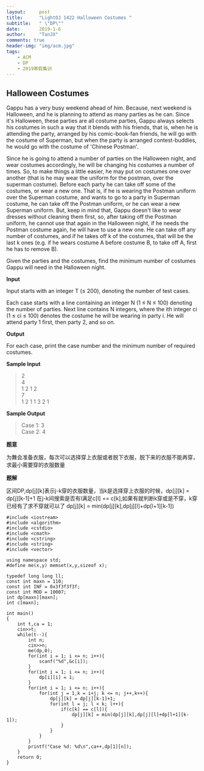 ```yaml
---
layout:     post
title:      "LightOJ 1422 Halloween Costumes "
subtitle:   " \"DP\""
date:       2019-1-6
author:     "TanJX"
comments: true
header-img: "img/acm.jpg"
tags:
    - ACM
    - DP
    - 2019寒假集训
---
```


## Halloween Costumes 

Gappu has a very busy weekend ahead of him. Because, next weekend is Halloween, and he is planning to attend as many parties as he can. Since it's Halloween, these parties are all costume parties, Gappu always selects his costumes in such a way that it blends with his friends, that is, when he is attending the party, arranged by his comic-book-fan friends, he will go with the costume of Superman, but when the party is arranged contest-buddies, he would go with the costume of 'Chinese Postman'.

Since he is going to attend a number of parties on the Halloween night, and wear costumes accordingly, he will be changing his costumes a number of times. So, to make things a little easier, he may put on costumes one over another (that is he may wear the uniform for the postman, over the superman costume). Before each party he can take off some of the costumes, or wear a new one. That is, if he is wearing the Postman uniform over the Superman costume, and wants to go to a party in Superman costume, he can take off the Postman uniform, or he can wear a new Superman uniform. But, keep in mind that, Gappu doesn't like to wear dresses without cleaning them first, so, after taking off the Postman uniform, he cannot use that again in the Halloween night, if he needs the Postman costume again, he will have to use a new one. He can take off any number of costumes, and if he takes off k of the costumes, that will be the last k ones (e.g. if he wears costume A before costume B, to take off A, first he has to remove B).

Given the parties and the costumes, find the minimum number of costumes Gappu will need in the Halloween night.

**Input**

Input starts with an integer T (≤ 200), denoting the number of test cases.

Each case starts with a line containing an integer N (1 ≤ N ≤ 100) denoting the number of parties. Next line contains N integers, where the ith integer ci (1 ≤ ci ≤ 100) denotes the costume he will be wearing in party i. He will attend party 1 first, then party 2, and so on.

**Output**

For each case, print the case number and the minimum number of required costumes.

**Sample Input**

>2<br>
4<br>
1 2 1 2<br>
7<br>
1 2 1 1 3 2 1

**Sample Output**

>Case 1: 3<br>
Case 2: 4<br>

**题意**

为舞会准备衣服，每次可以选择穿上衣服或者脱下衣服，脱下来的衣服不能再穿，求最小需要穿的衣服数量

**题解**

区间DP,dp[j][k]表示j-k穿的衣服数量，当k是选择穿上衣服的时候，dp[j][k] = dp[j][k-1]+1
在j-k间搜索是否有l满足c[l] == c[k],如果有就判断k穿或是不穿，k穿已经有了求不穿就可以了
dp[j][k] = min(dp[j][k],dp[j][l]+dp[l+1][k-1])

```
#include <iostream>
#include <algorithm>
#include <cstdio>
#include <cmath>
#include <cstring>
#include <string>
#include <vector>

using namespace std;
#define me(x,y) memset(x,y,sizeof x);

typedef long long ll;
const int maxn = 110;
const int INF = 0x3f3f3f3f;
const int MOD = 10007;
int dp[maxn][maxn];
int c[maxn];

int main()
{
    int t,ca = 1;
    cin>>t;
    while(t--){
        int n;
        cin>>n;
        me(dp,0);
        for(int i = 1; i <= n; i++){
            scanf("%d",&c[i]);
        }
        for(int i = 1; i <= n; i++){
            dp[i][i] = 1;
        }
        for(int i = 1; i <= n; i++){
            for(int j = 1,k = i+j; k <= n; j++,k++){
                dp[j][k] = dp[j][k-1]+1;
                for(int l = j; l < k; l++){
                    if(c[k] == c[l]){
                        dp[j][k] = min(dp[j][k],dp[j][l]+dp[l+1][k-1]);
                    }
                }
            }
        }
        printf("Case %d: %d\n",ca++,dp[1][n]);
    }
    return 0;
}

```